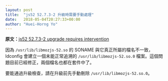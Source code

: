 ```yaml
---
layout: post
title:  "js52 52.7.3-2 升級時需要手動處理"
date:   2018-05-04T20:27:33+00:00
author: "Huei-Horng Yo"
---
```


**原文：**[js52 52.7.3-2 upgrade requires intervention](https://www.archlinux.org/news/js52-5273-2-upgrade-requires-intervention/)

因為 `/usr/lib/libmozjs-52.so` 的 SONAME 與它真正所屬的檔名不一致，ldconfig 會建立一個未能正常追溯的 `/usr/lib/libmozjs-52.so.0` 檔案。這個問題目前已經修正，兩個檔名也都在套件中了。

要能通過升級檢查，請在升級前先手動刪除 `/usr/lib/libmozjs-52.so.0`。